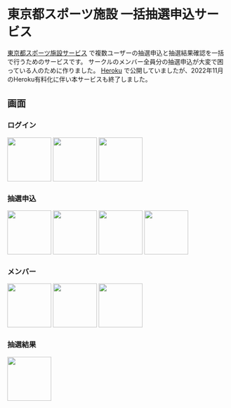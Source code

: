 # 東京都スポーツ施設 一括抽選申込サービス
[東京都スポーツ施設サービス](https://yoyaku.sports.metro.tokyo.lg.jp/user/view/user/homeIndex.html) で複数ユーザーの抽選申込と抽選結果確認を一括で行うためのサービスです。
サークルのメンバー全員分の抽選申込が大変で困っている人のために作りました。 [Heroku](https://jp.heroku.com/) で公開していましたが、2022年11月のHeroku有料化に伴い本サービスも終了しました。

## 画面
### ログイン
<kbd><img src="https://user-images.githubusercontent.com/11259807/218260429-113079bf-1d14-46e7-8dba-0b66ac27875e.png" width="100px"></kbd>
<kbd><img src="https://user-images.githubusercontent.com/11259807/218260729-d9a5d78f-7a59-4d75-91f4-4c66a20636fa.png" width="100px"></kbd>
<kbd><img src="https://user-images.githubusercontent.com/11259807/218260798-5ea9525b-24ce-4918-a7fc-6641d93ae1fc.png" width="100px"></kbd>

### 抽選申込
<kbd><img src="https://user-images.githubusercontent.com/11259807/218261381-83986a0e-2615-4b70-bfc0-e57e501488a0.png" width="100px"></kbd>
<kbd><img src="https://user-images.githubusercontent.com/11259807/218261668-cc9be846-cd16-4614-90d5-80403042b6fe.png" width="100px"></kbd>
<kbd><img src="https://user-images.githubusercontent.com/11259807/218261675-bd6bc4af-4937-41b9-8db5-7a48b279cbfe.png" width="100px"></kbd>
<kbd><img src="https://user-images.githubusercontent.com/11259807/218261395-1236d580-f0b9-45f7-be93-ca213840c8dd.png" width="100px"></kbd>

### メンバー
<kbd><img src="https://user-images.githubusercontent.com/11259807/218260803-9854f7b5-532f-4da5-8ad7-91e89b0f4b42.png" width="100px"></kbd>
<kbd><img src="https://user-images.githubusercontent.com/11259807/218260810-3521e697-bcf5-4a62-b973-59fdbd4bcb76.png" width="100px"></kbd>
<kbd><img src="https://user-images.githubusercontent.com/11259807/218260802-a23a52e6-0e26-4b22-9265-7c5c2d190915.png" width="100px"></kbd>

### 抽選結果
<kbd><img src="https://user-images.githubusercontent.com/11259807/218260799-d2128ad0-554a-4fd6-9730-0fbc9a947648.png" width="100px"></kbd>

